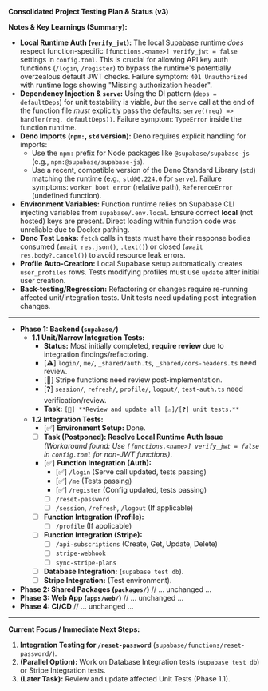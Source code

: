 **Consolidated Project Testing Plan & Status (v3)**

**Notes & Key Learnings (Summary):**

*   **Local Runtime Auth (`verify_jwt`):** The local Supabase runtime *does* respect function-specific `[functions.<name>] verify_jwt = false` settings in `config.toml`. This is crucial for allowing API key auth functions (`/login`, `/register`) to bypass the runtime's potentially overzealous default JWT checks. Failure symptom: `401 Unauthorized` with runtime logs showing "Missing authorization header".
*   **Dependency Injection & `serve`:** Using the DI pattern (`deps = defaultDeps`) for unit testability is viable, *but* the `serve` call at the end of the function file *must* explicitly pass the defaults: `serve((req) => handler(req, defaultDeps))`. Failure symptom: `TypeError` inside the function runtime.
*   **Deno Imports (`npm:`, `std` version):** Deno requires explicit handling for imports:
    *   Use the `npm:` prefix for Node packages like `@supabase/supabase-js` (e.g., `npm:@supabase/supabase-js`).
    *   Use a recent, compatible version of the Deno Standard Library (`std`) matching the runtime (e.g., `std@0.224.0` for `serve`). Failure symptoms: `worker boot error` (relative path), `ReferenceError` (undefined function).
*   **Environment Variables:** Function runtime relies on Supabase CLI injecting variables from `supabase/.env.local`. Ensure correct **local** (not hosted) keys are present. Direct loading within function code was unreliable due to Docker pathing.
*   **Deno Test Leaks:** `fetch` calls in tests must have their response bodies consumed (`await res.json()`, `.text()`) or closed (`await res.body?.cancel()`) to avoid resource leak errors.
*   **Profile Auto-Creation:** Local Supabase setup automatically creates `user_profiles` rows. Tests modifying profiles must use `update` after initial user creation.
*   **Back-testing/Regression:** Refactoring or changes require re-running affected unit/integration tests. Unit tests need updating post-integration changes.

---

*   **Phase 1: Backend (`supabase/`)**
    *   **1.1 Unit/Narrow Integration Tests:**
        *   **Status:** Most initially completed, **require review** due to integration findings/refactoring.
        *   [⚠️] `login/`, `me/`, `_shared/auth.ts`, `_shared/cors-headers.ts` need review.
        *   [🚫] Stripe functions need review post-implementation.
        *   [❓] `session/`, `refresh/`, `profile/`, `logout/`, `test-auth.ts` need verification/review.
        *   **Task:** `[🚧] **Review and update all [⚠️]/[❓] unit tests.**`
    *   **1.2 Integration Tests:**
        *   [✅] **Environment Setup:** Done.
        *   [ ] **Task (Postponed): Resolve Local Runtime Auth Issue** *(Workaround found: Use `[functions.<name>] verify_jwt = false` in `config.toml` for non-JWT functions)*.
        *   [✅] **Function Integration (Auth):**
            *   [✅] `/login` (Serve call updated, tests passing)
            *   [✅] `/me` (Tests passing)
            *   [✅] `/register` (Config updated, tests passing)
            *   [ ] `/reset-password`
            *   [ ] `/session`, `/refresh`, `/logout` (If applicable)
        *   [ ] **Function Integration (Profile):**
            *   [ ] `/profile` (If applicable)
        *   [ ] **Function Integration (Stripe):**
            *   [ ] `/api-subscriptions` (Create, Get, Update, Delete)
            *   [ ] `stripe-webhook`
            *   [ ] `sync-stripe-plans`
        *   [ ] **Database Integration:** (`supabase test db`).
        *   [ ] **Stripe Integration:** (Test environment).

*   **Phase 2: Shared Packages (`packages/`)**
    // ... unchanged ...
*   **Phase 3: Web App (`apps/web/`)**
    // ... unchanged ...
*   **Phase 4: CI/CD**
    // ... unchanged ...

---

**Current Focus / Immediate Next Steps:**

1.  **Integration Testing for `/reset-password`** (`supabase/functions/reset-password/`).
2.  **(Parallel Option):** Work on Database Integration tests (`supabase test db`) or Stripe Integration tests.
3.  **(Later Task):** Review and update affected Unit Tests (Phase 1.1). 